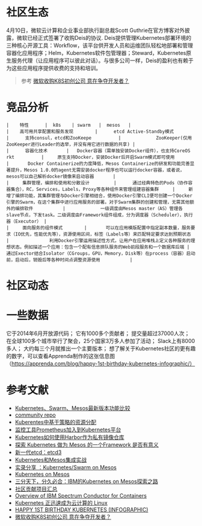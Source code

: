 # 社区生态
4月10日，微软云计算和企业事业部执行副总裁Scott Guthrie在官方博客对外披露，微软已经正式签署了收购Deis的协议. 
Deis提供管理Kubernetes部署环境的三种核心开源工具：Workflow，该平台供开发人员和运维团队轻松地部署和管理容器化应用程序；Helm，Kubernetes软件包管理器；Steward，Kubernetes原生服务代理（让应用程序可以彼此对话）。与很多公司一样，Deis的盈利也有赖于为这些应用程序提供收费的支持和培训。
>  参考 [微软收购K8S初创公司 意在争夺开发者？](http://mp.weixin.qq.com/s?__biz=MzI4NDYxOTgwMw==&amp;mid=2247483733&amp;idx=1&amp;sn=b2f3e0026c59b004389158c5cd43ee5a)

# 竞品分析
```table
|    特性      |  k8s    | swarm   |  mesos   |
|    高可用共享配置和服务发现        |      etcd Active-Standby模式        |      支持consul，etcd和ZooKeepe          |             ZooKeeper(仅用ZooKeeper进行Leader的选举，并没有用它进行数据的共享) | 
|      容器化技术       |   Docker容器（需单独安装Docker组件），也支持CoreOS rkt          |     原生支持Docker，安装Docker后开启Swarm模式即可使用          |       Docker Containerize的力度降低，Mesos Containerize的研发和功能完善显著提升，Mesos 1.0.0的agent无需安装docker程序也可以运行docker容器，或者说，mesos可以自己解析docker镜像来启动容器       | 
|     集群管理，编排和使用和分散设计         |      通过经典特色的Pods（协作容器集合），RC，Services，Labels，Proxy等各种组件来管理组建容器集群     |     新增了编排功能，其集群管理与Docker引擎相结合，使用Docker引擎CLI便可创建一个Docker引擎的Swarm，在这个集群中进行应用服务的部署。对于Swarm集群的创建和管理，无需其他额外的编排软件           |             一级调度由Mesos master（AS）管理各slave节点，下发task。二级调度由Framework组件组成，分为调度器（Scheduler），执行器（Executor） | 
|     面向服务的组件模式        |       可以在应用模版配置中指定副本数量，服务要求（IO优先，性能优先等），资源使用区间，标签（Labels等）来匹配特定要求达到预期状态       |               利用Docker引擎运用描述性方式，让用户在应用堆栈上定义各种服务的理想状态。例如描述一个应用：包含一个配有信息排队服务的Web前段服务和一个数据库后端 |   通过Exector结合Isolator（CGroups，GPU，Memory，Disk等）在process（容器）启动前，启动后，销毁后等各种时间点调整资源使用           |
```
# 社区动态
#  一些数据
它于2014年6月开放源代码；
它有1000多个贡献者；
提交量超过37000人次；
在全球100多个城市举行了聚会，25个国家3万多人参加了活动；
Slack上有8000多人；
大约每三个月就推出一个主要版本；
想了解关于Kubernetes社区的更有趣的数字，可以查看Apprenda制作的这张信息图（https://apprenda.com/blog/happy-1st-birthday-kubernetes-infographic/）
# 参考文献
- [Kubernetes、Swarm、Mesos最新版本功能比较](http://geek.csdn.net/news/detail/95907) 
- [community repo](https://github.com/kubernetes/community) 
- [Kuberentes中基于策略的资源分配](http://www.dockone.io/article/2221)
- [监控工具Prometheus加入到Kubernetes平台](http://dockone.io/article/1345)
- [Kubernetes如何使用Harbor作为私有镜像仓库](http://www.kubernetes.org.cn/164.html)
- [探索 Kubernetes 做为 Mesos 的一个Framework 是否有意义](http://www.dockone.io/article/1719)
- [新一代etcd：etcd3](http://dockone.io/article/1494)
- [Kubernetes和Mesos集成实战](http://www.uml.org.cn/zjjs/201608113.asp)
- [实录分享 ：Kubernetes/Swarm on Mesos]( http://www.k82.me/tech/2016/07/27/k8s_swarm_mesos/)
- [Kubernetes on Mesos](http://kubernetes.io/docs/getting-started-guides/mesos/)
- [三分天下，分久必合：IBM的Kubernetes on Mesos探索之路](http://www.dockone.io/article/1809)
- [社区贡献项目汇总](https://github.com/kubernetes/contrib)
- [Overview of IBM Spectrum Conductor for Containers](https://www.ibm.com/developerworks/community/wikis/home?lang=en#!/wiki/W1559b1be149d_43b0_881e_9783f38faaff/page/Overview%20of%20IBM%20Spectrum%20Conductor%20for%20Containers)
- [Kubernetes 正迅速成为云计算的 Linux](http://mp.weixin.qq.com/s?__biz=MjM5MzM3NjM4MA==&amp;mid=2654681949&amp;idx=6&amp;sn=df07d78387b4562f7afadc702d2ad623&amp;chksm=bd586a4e8a2fe35850a42f98b94d4d676590b09238f139d25696e3158b6e9c271398e64deaa0&amp;mpshare=1&amp;scene=1&amp;srcid=0331EKZb1Hr7TNT9wM9si7Gl#rd)
- [HAPPY 1ST BIRTHDAY KUBERNETES (INFOGRAPHIC)](https://apprenda.com/blog/happy-1st-birthday-kubernetes-infographic/)
- [微软收购K8S初创公司 意在争夺开发者？](http://mp.weixin.qq.com/s?__biz=MzI4NDYxOTgwMw==&amp;mid=2247483733&amp;idx=1&amp;sn=b2f3e0026c59b004389158c5cd43ee5a)
